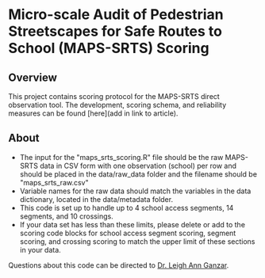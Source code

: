 # Micro-scale Audit of Pedestrian Streetscapes for Safe Routes to School (MAPS-SRTS) Scoring
## Overview
This project contains scoring protocol for the MAPS-SRTS direct observation tool. The development, scoring schema, and reliability measures can be found [here](add in link to article).

## About
- The input for the "maps_srts_scoring.R" file should be the raw MAPS-SRTS data in CSV form with one observation (school) per row and should be placed in the data/raw_data folder and the filename should be "maps_srts_raw.csv"
- Variable names for the raw data should match the variables in the data dictionary, located in the data/metadata folder.
- This code is set up to handle up to 4 school access segments, 14 segments, and 10 crossings.
- If your data set has less than these limits, please delete or add to the scoring code blocks for school access segment scoring, segment scoring, and crossing scoring to match the upper limit of these sections in your data.
 
Questions about this code can be directed to [Dr. Leigh Ann Ganzar](mailto:leigh.a.ganzar@uth.tmc.edu). 
